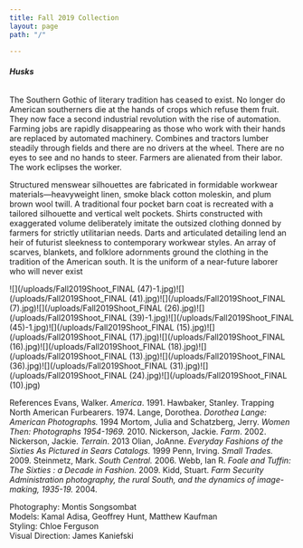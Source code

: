 ```yaml
---
title: Fall 2019 Collection
layout: page
path: "/"

---
```

###### **_Husks_**

The Southern Gothic of literary tradition has ceased to exist. No longer do American southerners die at the hands of crops which refuse them fruit. They now face a second industrial revolution with the rise of automation. Farming jobs are rapidly disappearing as those who work with their hands are replaced by automated machinery. Combines and tractors lumber steadily through fields and there are no drivers at the wheel. There are no eyes to see and no hands to steer. Farmers are alienated from their labor. The work eclipses the worker.

Structured menswear silhouettes are fabricated in formidable workwear materials—heavyweight linen, smoke black cotton moleskin, and plum brown wool twill. A traditional four pocket barn coat is recreated with a tailored silhouette and vertical welt pockets. Shirts constructed with exaggerated volume deliberately imitate the outsized clothing donned by farmers for strictly utilitarian needs. Darts and articulated detailing lend an heir of futurist sleekness to contemporary workwear styles. An array of scarves, blankets, and folklore adornments ground the clothing in the tradition of the American south. It is the uniform of a near-future laborer who will never exist

![](/uploads/Fall2019Shoot_FINAL (47)-1.jpg)![](/uploads/Fall2019Shoot_FINAL (41).jpg)![](/uploads/Fall2019Shoot_FINAL (7).jpg)![](/uploads/Fall2019Shoot_FINAL (26).jpg)![](/uploads/Fall2019Shoot_FINAL (39)-1.jpg)![](/uploads/Fall2019Shoot_FINAL (45)-1.jpg)![](/uploads/Fall2019Shoot_FINAL (15).jpg)![](/uploads/Fall2019Shoot_FINAL (17).jpg)![](/uploads/Fall2019Shoot_FINAL (16).jpg)![](/uploads/Fall2019Shoot_FINAL (18).jpg)![](/uploads/Fall2019Shoot_FINAL (13).jpg)![](/uploads/Fall2019Shoot_FINAL (36).jpg)![](/uploads/Fall2019Shoot_FINAL (31).jpg)![](/uploads/Fall2019Shoot_FINAL (24).jpg)![](/uploads/Fall2019Shoot_FINAL (10).jpg)

References
Evans, Walker. _America_. 1991.
Hawbaker, Stanley. Trapping North American Furbearers. 1974.
Lange, Dorothea. _Dorothea Lange: American Photographs._ 1994
Mortom, Julia and Schatzberg, Jerry. _Women Then: Photographs 1954-1969._ 2010.
Nickerson, Jackie. _Farm_. 2002.
Nickerson, Jackie. _Terrain_. 2013
Olian, JoAnne. _Everyday Fashions of the Sixties As Pictured in Sears Catalogs._ 1999
Penn, Irving. _Small Trades._ 2009.
Steinmetz, Mark. _South Central._ 2006.
Webb, Ian R. _Foale and Tuffin: The Sixties : a Decade in Fashion._ 2009.
Kidd, Stuart. _Farm Security Administration photography, the rural South, and the dynamics of image-making, 1935-19._ 2004.

Photography: Montis Songsombat  
Models: Kamal Adisa, Geoffrey Hunt, Matthew Kaufman  
Styling: Chloe Ferguson  
Visual Direction: James Kaniefski